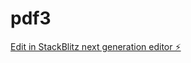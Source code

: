 # pdf3

[Edit in StackBlitz next generation editor ⚡️](https://stackblitz.com/~/github.com/theop2c/pdf3)
